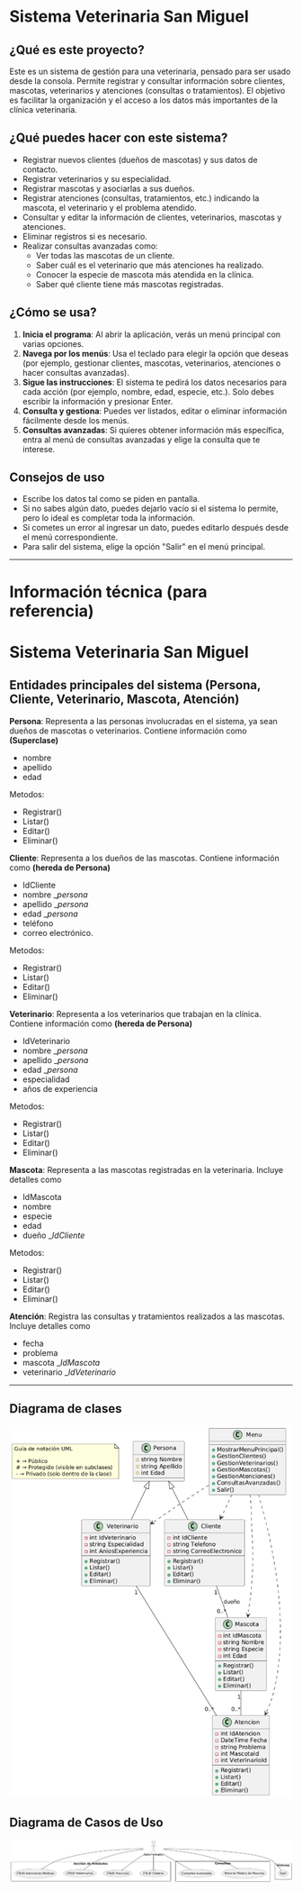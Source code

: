 # Sistema Veterinaria San Miguel

## ¿Qué es este proyecto?

Este es un sistema de gestión para una veterinaria, pensado para ser usado desde la consola. Permite registrar y consultar información sobre clientes, mascotas, veterinarios y atenciones (consultas o tratamientos). El objetivo es facilitar la organización y el acceso a los datos más importantes de la clínica veterinaria.

## ¿Qué puedes hacer con este sistema?

- Registrar nuevos clientes (dueños de mascotas) y sus datos de contacto.
- Registrar veterinarios y su especialidad.
- Registrar mascotas y asociarlas a sus dueños.
- Registrar atenciones (consultas, tratamientos, etc.) indicando la mascota, el veterinario y el problema atendido.
- Consultar y editar la información de clientes, veterinarios, mascotas y atenciones.
- Eliminar registros si es necesario.
- Realizar consultas avanzadas como:
	- Ver todas las mascotas de un cliente.
	- Saber cuál es el veterinario que más atenciones ha realizado.
	- Conocer la especie de mascota más atendida en la clínica.
	- Saber qué cliente tiene más mascotas registradas.

## ¿Cómo se usa?

1. **Inicia el programa**: Al abrir la aplicación, verás un menú principal con varias opciones.
2. **Navega por los menús**: Usa el teclado para elegir la opción que deseas (por ejemplo, gestionar clientes, mascotas, veterinarios, atenciones o hacer consultas avanzadas).
3. **Sigue las instrucciones**: El sistema te pedirá los datos necesarios para cada acción (por ejemplo, nombre, edad, especie, etc.). Solo debes escribir la información y presionar Enter.
4. **Consulta y gestiona**: Puedes ver listados, editar o eliminar información fácilmente desde los menús.
5. **Consultas avanzadas**: Si quieres obtener información más específica, entra al menú de consultas avanzadas y elige la consulta que te interese.

## Consejos de uso

- Escribe los datos tal como se piden en pantalla.
- Si no sabes algún dato, puedes dejarlo vacío si el sistema lo permite, pero lo ideal es completar toda la información.
- Si cometes un error al ingresar un dato, puedes editarlo después desde el menú correspondiente.
- Para salir del sistema, elige la opción "Salir" en el menú principal.

---
# Información técnica (para referencia)

# Sistema Veterinaria San Miguel

## Entidades principales del sistema (Persona, Cliente, Veterinario, Mascota, Atención)

**Persona**: Representa a las personas involucradas en el sistema, ya sean dueños de mascotas o veterinarios. Contiene información como **(Superclase)**

- nombre
- apellido
- edad

Metodos:

- Registrar()
- Listar()
- Editar()
- Eliminar()

**Cliente**: Representa a los dueños de las mascotas. Contiene información como **(hereda de Persona)**

- IdCliente
- nombre _*persona*
- apellido _*persona*
- edad _*persona*
- teléfono
- correo electrónico.

Metodos:

- Registrar()
- Listar()
- Editar()
- Eliminar()

**Veterinario**: Representa a los veterinarios que trabajan en la clínica. Contiene información como **(hereda de Persona)**

- IdVeterinario
- nombre _*persona*
- apellido _*persona*
- edad _*persona*
- especialidad
- años de experiencia

Metodos:

- Registrar()
- Listar()
- Editar()
- Eliminar()

**Mascota**: Representa a las mascotas registradas en la veterinaria. Incluye detalles como

- IdMascota
- nombre
- especie
- edad
- dueño _*IdCliente*

Metodos:

- Registrar()
- Listar()
- Editar()
- Eliminar()

**Atención**: Registra las consultas y tratamientos realizados a las mascotas. Incluye detalles como

- fecha
- problema
- mascota _*IdMascota*
- veterinario _*IdVeterinario*

---

## Diagrama de clases

![Diagrama de clases](docs/DiagramaDeClases.png)

## Diagrama de Casos de Uso

![Diagrama de casos de uso](docs/DiagramaDeCasosDeUso.png)

